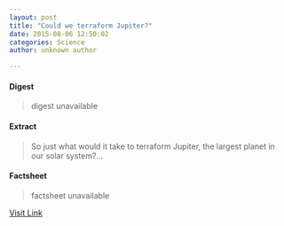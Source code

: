 ```yaml
---
layout: post
title: "Could we terraform Jupiter?"
date: 2015-08-06 12:50:02
categories: Science
author: unknown author

---
```



#### Digest
>digest unavailable

#### Extract
>So just what would it take to terraform Jupiter, the largest planet in our solar system?...

#### Factsheet
>factsheet unavailable

[Visit Link](http://phys.org/news/2015-08-terraform-jupiter.html)



